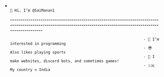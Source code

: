 -                                                                         👋 Hi, I’m @SaiManan1

  **------------------------------------------------------------------------------------------------------------------------------------------------------------------**
                                                                  
                                                                  - 👀 I’m interested in programming
                                                                  - 😎 Also likes playing sports
                                                                  - 🌱 I make websites, discord bots, and sometimes games!
                                                                  - 🇮🇳 My country = India
 






<!---
SaiManan1/SaiManan1 is a ✨ special ✨ repository because its `README.md` (this file) appears on your GitHub profile.
You can click the Preview link to take a look at your changes.
--->
